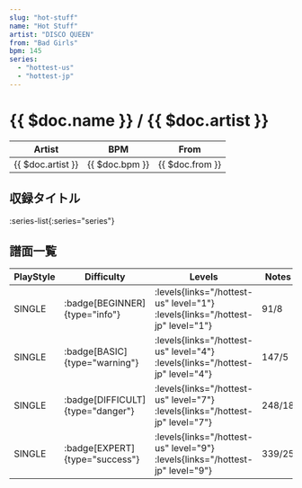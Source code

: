 ```yaml
---
slug: "hot-stuff"
name: "Hot Stuff"
artist: "DISCO QUEEN"
from: "Bad Girls"
bpm: 145
series:
  - "hottest-us"
  - "hottest-jp"
---
```


# {{ $doc.name }} / {{ $doc.artist }}

|Artist|BPM|From|
|------|---|----|
|{{ $doc.artist }}|{{ $doc.bpm }}|{{ $doc.from }}|

## 収録タイトル

:series-list{:series="series"}

## 譜面一覧

|PlayStyle|Difficulty|Levels|Notes|Movie|
|---------|----------|------|-----|-----|
|SINGLE| :badge[BEGINNER]{type="info"}| :levels{links="/hottest-us" level="1"} :levels{links="/hottest-jp" level="1"}|91/8||
|SINGLE| :badge[BASIC]{type="warning"}| :levels{links="/hottest-us" level="4"} :levels{links="/hottest-jp" level="4"}|147/5||
|SINGLE| :badge[DIFFICULT]{type="danger"}| :levels{links="/hottest-us" level="7"} :levels{links="/hottest-jp" level="7"}|248/18||
|SINGLE| :badge[EXPERT]{type="success"}| :levels{links="/hottest-us" level="9"} :levels{links="/hottest-jp" level="9"}|339/25||
